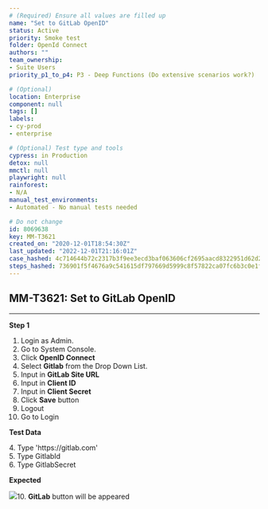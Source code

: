 ```yaml
---
# (Required) Ensure all values are filled up
name: "Set to GitLab OpenID"
status: Active
priority: Smoke test
folder: OpenId Connect
authors: ""
team_ownership: 
- Suite Users
priority_p1_to_p4: P3 - Deep Functions (Do extensive scenarios work?)

# (Optional)
location: Enterprise
component: null
tags: []
labels: 
- cy-prod
- enterprise

# (Optional) Test type and tools
cypress: in Production
detox: null
mmctl: null
playwright: null
rainforest: 
- N/A
manual_test_environments: 
- Automated - No manual tests needed

# Do not change
id: 8069638
key: MM-T3621
created_on: "2020-12-01T18:54:30Z"
last_updated: "2022-12-01T21:16:01Z"
case_hashed: 4c714644b72c2317b3f9ee3ecd3baf063606cf2695aacd8322951d62d2e78b12ee996de7887d212309cbe3a14656654f
steps_hashed: 736901f5f4676a9c541615df797669d5999c8f57822ca07fc6b3c0e1fd8e6083055840cbab427c2e06fbc3c3a85cbf0a
---
```


<!-- (Auto-generated) Based on frontmatter's "key" and "name" -->

## MM-T3621: Set to GitLab OpenID

---

**Step 1**

1. Login as Admin.
2. Go to System Console.
3. Click **OpenID Connect**
4. Select **Gitlab** from the Drop Down List.
5. Input in **GitLab Site URL**
6. Input in **Client ID**
7. Input in **Client Secret**
8. Click **Save** button
9. Logout
10. Go to Login

**Test Data**

4\. Type 'https\://gitlab.com'\
5\. Type GitlabId\
6\. Type GitlabSecret

**Expected**

![](https://smartbear-tm4j-prod-us-west-2-attachment-rich-text.s3.us-west-2.amazonaws.com/embedded-f3277290f945470c4add5d21ef3dc7ca7b74388fc7152bfb6b99ae58c66a95a8-1606907016316-Screenshot+from+2020-12-02+05-45-34.png)10. **GitLab** button will be appeared
